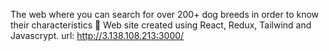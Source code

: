 The web where you can search for over 200+ dog breeds in order to know their characteristics 🐶
Web site created using React, Redux, Tailwind and Javascrypt. 
url: http://3.138.108.213:3000/
